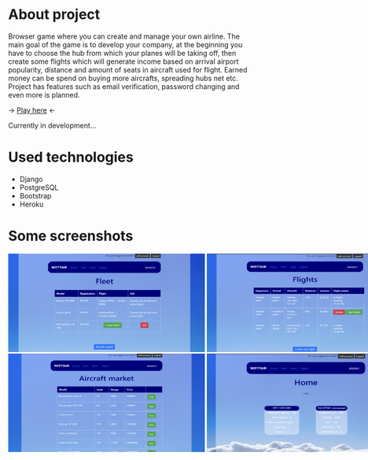 # About project
Browser game where you can create and manage your own airline. The main goal of the game is to develop your company, at the beginning you have to choose the hub from which your planes will be taking off, then create some flights which will generate income based on arrival airport popularity, distance and amount of seats in aircraft used for flight. Earned money can be spend on buying more aircrafts, spreading hubs net etc. <br> 
Project has features such as email verification, password changing and even more is planned.

-> [Play here](https://airlinemanager.herokuapp.com/) <-

Currently in development...

# Used technologies
- Django 
- PostgreSQL
- Bootstrap
- Heroku

# Some screenshots
<nobr><img src="https://github.com/witek3100/AirlineManager/blob/master/main/static/screenshots/ssfleet.png"  width="400" height="200">
<img src="https://github.com/witek3100/AirlineManager/blob/master/main/static/screenshots/ssflights.png"  width="400" height="200"></nobr>
<nobr><img src="https://github.com/witek3100/AirlineManager/blob/master/main/static/screenshots/ssaircraftmarket.png"  width="400" height="200">
<img src="https://github.com/witek3100/AirlineManager/blob/master/main/static/screenshots/sshome.png"  width="400" height="200"></nobr>

